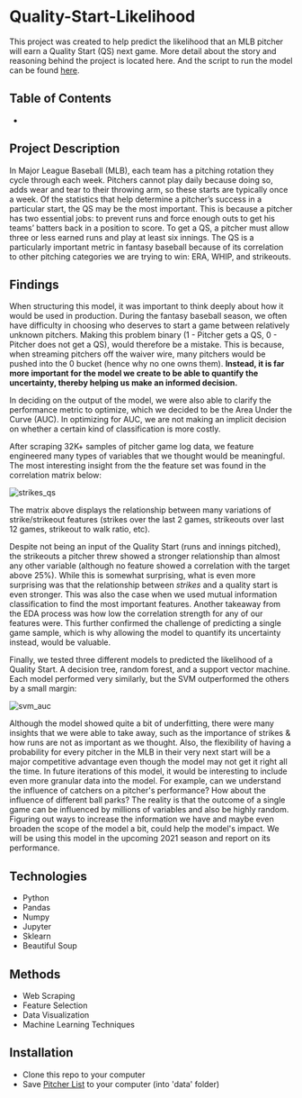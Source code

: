 # Quality-Start-Likelihood

This project was created to help predict the likelihood that an MLB pitcher will earn a Quality Start (QS) next game. More detail about the story and reasoning behind the project is located here. And the script to run the model can be found [here](https://github.com/kumarsingaram3/Quality-Start-Classifier/blob/main/qs_classifier.ipynb).

## Table of Contents
* 

## Project Description

In Major League Baseball (MLB), each team has a pitching rotation they cycle through each week. Pitchers cannot play daily because doing so, adds wear and tear to their throwing arm, so these starts are typically once a week. Of the statistics that help determine a pitcher’s success in a particular start, the QS may be the most important. This is because a pitcher has two essential jobs: to prevent runs and force enough outs to get his teams’ batters back in a position to score. To get a QS, a pitcher must allow three or less earned runs and play at least six innings. The QS is a particularly important metric in fantasy baseball because of its correlation to other pitching categories we are trying to win: ERA, WHIP, and strikeouts.

## Findings

When structuring this model, it was important to think deeply about how it would be used in production. During the fantasy baseball season, we often have difficulty in choosing who deserves to start a game between relatively unknown pitchers. Making this problem binary (1 - Pitcher gets a QS, 0 - Pitcher does not get a QS), would therefore be a mistake. This is because, when streaming pitchers off the waiver wire, many pitchers would be pushed into the 0 bucket (hence why no one owns them). **Instead, it is far more important for the model we create to be able to quantify the uncertainty, thereby helping us make an informed decision.** 

In deciding on the output of the model, we were also able to clarify the performance metric to optimize, which we decided to be the Area Under the Curve (AUC). In optimizing for AUC, we are not making an implicit decision on whether a certain kind of classification is more costly.

After scraping 32K+ samples of pitcher game log data, we feature engineered many types of variables that we thought would be meaningful. The most interesting insight from the the feature set was found in the correlation matrix below:

![strikes_qs](https://user-images.githubusercontent.com/75543007/106826315-aff09e00-6654-11eb-9ad7-be9355b18ad8.PNG)

The matrix above displays the relationship between many variations of strike/strikeout features (strikes over the last 2 games, strikeouts over last 12 games, strikeout to walk ratio, etc).

Despite not being an input of the Quality Start (runs and innings pitched), the strikeouts a pitcher threw showed a stronger relationship than almost any other variable (although no feature showed a correlation with the target above 25%). While this is somewhat surprising, what is even more surprising was that the relationship between *strikes* and a quality start is even stronger. This was also the case when we used mutual information classification to find the most important features. Another takeaway from the EDA process was how low the correlation strength for any of our features were. This further confirmed the challenge of predicting a single game sample, which is why allowing the model to quantify its uncertainty instead, would be valuable. 

Finally, we tested three different models to predicted the likelihood of a Quality Start. A decision tree, random forest, and a support vector machine. Each model performed very similarly, but the SVM outperformed the others by a small margin:

![svm_auc](https://user-images.githubusercontent.com/75543007/106827022-0f9b7900-6656-11eb-8443-f0c42cb63348.PNG)

Although the model showed quite a bit of underfitting, there were many insights that we were able to take away, such as the importance of strikes & how runs are not as important as we thought. Also, the flexibility of having a probability for every pitcher in the MLB in their very next start will be a major competitive advantage even though the model may not get it right all the time. In future iterations of this model, it would be interesting to include even more granular data into the model. For example, can we understand the influence of catchers on a pitcher's performance? How about the influence of different ball parks? The reality is that the outcome of a single game can be influenced by millions of variables and also be highly random. Figuring out ways to increase the information we have and maybe even broaden the scope of the model a bit, could help the model's impact. We will be using this model in the upcoming 2021 season and report on its performance.

## Technologies

* Python
* Pandas
* Numpy
* Jupyter
* Sklearn
* Beautiful Soup

## Methods

* Web Scraping
* Feature Selection
* Data Visualization
* Machine Learning Techniques

## Installation

* Clone this repo to your computer
* Save [Pitcher List](https://github.com/kumarsingaram3/Quality-Start-Classifier/blob/main/pitcher_list.xlsx) to your computer (into 'data' folder)



